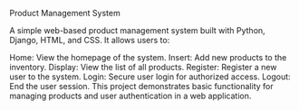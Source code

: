Product Management System

A simple web-based product management system built with Python, Django, HTML, and CSS. It allows users to:

Home: View the homepage of the system.
Insert: Add new products to the inventory.
Display: View the list of all products.
Register: Register a new user to the system.
Login: Secure user login for authorized access.
Logout: End the user session.
This project demonstrates basic functionality for managing products and user authentication in a web application.
